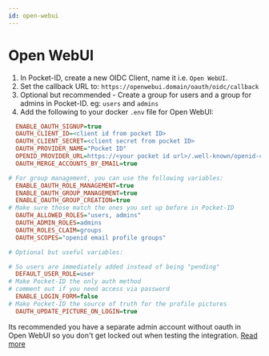 ```yaml
---
id: open-webui
---
```


# Open WebUI

1. In Pocket-ID, create a new OIDC Client, name it i.e. `Open WebUI`.
2. Set the callback URL to: `https://openwebui.domain/oauth/oidc/callback`
3. Optional but recommended - Create a group for users and a group for admins in Pocket-ID. eg: `users` and `admins`
4. Add the following to your docker `.env` file for Open WebUI:

```ini
  ENABLE_OAUTH_SIGNUP=true
  OAUTH_CLIENT_ID=<client id from pocket ID>
  OAUTH_CLIENT_SECRET=<client secret from pocket ID>
  OAUTH_PROVIDER_NAME="Pocket ID"
  OPENID_PROVIDER_URL=https://<your pocket id url>/.well-known/openid-configuration
  OAUTH_MERGE_ACCOUNTS_BY_EMAIL=true

# For group management, you can use the following variables:
  ENABLE_OAUTH_ROLE_MANAGEMENT=true
  ENABLE_OAUTH_GROUP_MANAGEMENT=true
  ENABLE_OAUTH_GROUP_CREATION=true
# Make sure those match the ones you set up before in Pocket-ID
  OAUTH_ALLOWED_ROLES="users, admins"
  OAUTH_ADMIN_ROLES=admins
  OAUTH_ROLES_CLAIM=groups
  OAUTH_SCOPES="openid email profile groups"

# Optional but useful variables:

# So users are immediately added instead of being "pending"
  DEFAULT_USER_ROLE=user
# Make Pocket-ID the only auth method
# comment out if you need access via password
  ENABLE_LOGIN_FORM=false
# Make Pocket-ID the source of truth for the profile pictures
  OAUTH_UPDATE_PICTURE_ON_LOGIN=true
```

Its recommended you have a separate admin account without oauth in Open WebUI so you don't get locked out when testing the integration.
[Read more](https://docs.openwebui.com/getting-started/env-configuration#oauth)

